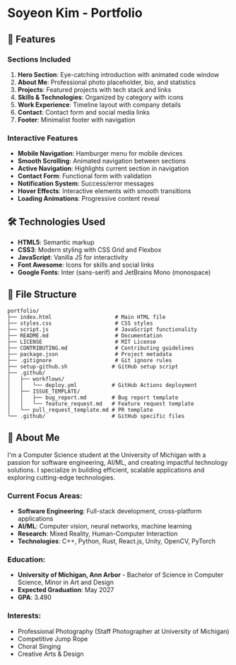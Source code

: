 # Soyeon Kim - Portfolio

## 🚀 Features

### Sections Included

1. **Hero Section**: Eye-catching introduction with animated code window
2. **About Me**: Professional photo placeholder, bio, and statistics
3. **Projects**: Featured projects with tech stack and links
4. **Skills & Technologies**: Organized by category with icons
5. **Work Experience**: Timeline layout with company details
6. **Contact**: Contact form and social media links
7. **Footer**: Minimalist footer with navigation

### Interactive Features

- **Mobile Navigation**: Hamburger menu for mobile devices
- **Smooth Scrolling**: Animated navigation between sections
- **Active Navigation**: Highlights current section in navigation
- **Contact Form**: Functional form with validation
- **Notification System**: Success/error messages
- **Hover Effects**: Interactive elements with smooth transitions
- **Loading Animations**: Progressive content reveal

## 🛠️ Technologies Used

- **HTML5**: Semantic markup
- **CSS3**: Modern styling with CSS Grid and Flexbox
- **JavaScript**: Vanilla JS for interactivity
- **Font Awesome**: Icons for skills and social links
- **Google Fonts**: Inter (sans-serif) and JetBrains Mono (monospace)

## 📁 File Structure

```
portfolio/
├── index.html                    # Main HTML file
├── styles.css                    # CSS styles
├── script.js                     # JavaScript functionality
├── README.md                     # Documentation
├── LICENSE                       # MIT License
├── CONTRIBUTING.md               # Contributing guidelines
├── package.json                  # Project metadata
├── .gitignore                    # Git ignore rules
├── setup-github.sh              # GitHub setup script
├── .github/
│   ├── workflows/
│   │   └── deploy.yml           # GitHub Actions deployment
│   ├── ISSUE_TEMPLATE/
│   │   ├── bug_report.md        # Bug report template
│   │   └── feature_request.md   # Feature request template
│   └── pull_request_template.md # PR template
└── .github/                     # GitHub specific files
```

## 🎨 About Me

I'm a Computer Science student at the University of Michigan with a passion for software engineering, AI/ML, and creating impactful technology solutions. I specialize in building efficient, scalable applications and exploring cutting-edge technologies.

### Current Focus Areas:

- **Software Engineering**: Full-stack development, cross-platform applications
- **AI/ML**: Computer vision, neural networks, machine learning
- **Research**: Mixed Reality, Human-Computer Interaction
- **Technologies**: C++, Python, Rust, React.js, Unity, OpenCV, PyTorch

### Education:

- **University of Michigan, Ann Arbor** - Bachelor of Science in Computer Science, Minor in Art and Design
- **Expected Graduation**: May 2027
- **GPA**: 3.490

### Interests:

- Professional Photography (Staff Photographer at University of Michigan)
- Competitive Jump Rope
- Choral Singing
- Creative Arts & Design
